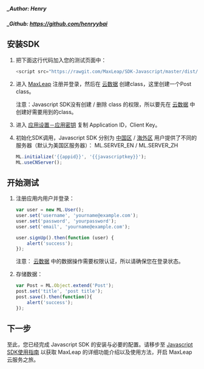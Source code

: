 ##### _Author: Henry
##### _Github: https://github.com/henryybai

## 安装SDK

1. 把下面这行代码加入您的测试页面中：

	```javascript
	<script src="https://rawgit.com/MaxLeap/SDK-Javascript/master/dist/ml.js"></script>
	```

2. 进入 [MaxLeap](https://maxleap.cn) 注册并登录，然后在 [云数据](https://maxleap.cn/clouddata) 创建class，这里创建一个Post class。
	
	注意：Javascript SDK没有创建 / 删除 class 的权限，所以要先在 [云数据](https://maxleap.cn/clouddata) 中创建好需要用到的class。
	   

3. 进入 [应用设置－应用密钥](https://maxleap.cn/settings#application) 复制 Application ID，Client Key。
 
4. 初始化SDK调用，Javascript SDK 分别为 [中国区](https://maxleap.cn) / [海外区](https://maxleap.com) 用户提供了不同的服务器（默认为美国区服务器）： ML.SERVER_EN / ML.SERVER_ZH

	```javascript
	ML.initialize('{{appid}}', '{{javascriptkey}}');
	ML.useCNServer();
	```

## 开始测试

1. 注册应用内用户并登录：

	```javascript
	var user = new ML.User();
	user.set('username', 'yourname@example.com');
	user.set('password', 'yourpassword');
	user.set('email', 'yourname@example.com');
	
	user.signUp().then(function (user) {
		alert('success');
	});
	```
	注意：
	[云数据](https://maxleap.cn/clouddata) 中的数据操作需要权限认证，所以请确保您在登录状态。

2.  存储数据：

	```javascript
	var Post = ML.Object.extend('Post');
	post.set('title', 'post title');
	post.save().then(function(){
		alert('success');
	});
	```
	
## 下一步

至此，您已经完成 Javascript SDK 的安装与必要的配置。请移步至 [Javascript SDK使用指南](ML_DOCS_GUIDE_LINK_PLACEHOLDER_JAVASCRIPT) 以获取 MaxLeap 的详细功能介绍以及使用方法，开启 MaxLeap 云服务之旅。	
	